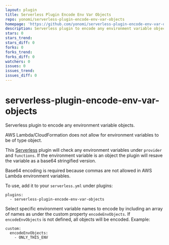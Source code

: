 ```yaml
---
layout: plugin
title: Serverless Plugin Encode Env Var Objects
repo: yonomi/serverless-plugin-encode-env-var-objects
homepage: 'https://github.com/yonomi/serverless-plugin-encode-env-var-objects'
description: Serverless plugin to encode any environment variable objects.
stars: 0
stars_trend: 
stars_diff: 0
forks: 0
forks_trend: 
forks_diff: 0
watchers: 0
issues: 0
issues_trend: 
issues_diff: 0
---
```



# serverless-plugin-encode-env-var-objects

Serverless plugin to encode any environment variable objects.

AWS Lambda/CloudFormation does not allow for environment variables to be of type object.

This [Serverless](http://serverless.com) plugin will check any environment variables under `provider` and `functions`.  If the environment variable is an object the plugin will resave the variable as a base64 stringified version.

Base64 encoding is required because commas are not allowed in AWS Lambda environment variables.

To use, add it to your `serverless.yml` under plugins:

```
plugins:
  - serverless-plugin-encode-env-var-objects
```

Select specific environment variable names to encode by including an array of names as under the custom property `encodeEnvObjects`. If `encodeEnvObjects` is not defined, all objects will be encoded. Example:

```
custom:
  encodeEnvObjects:
    - ONLY_THIS_ENV
```
